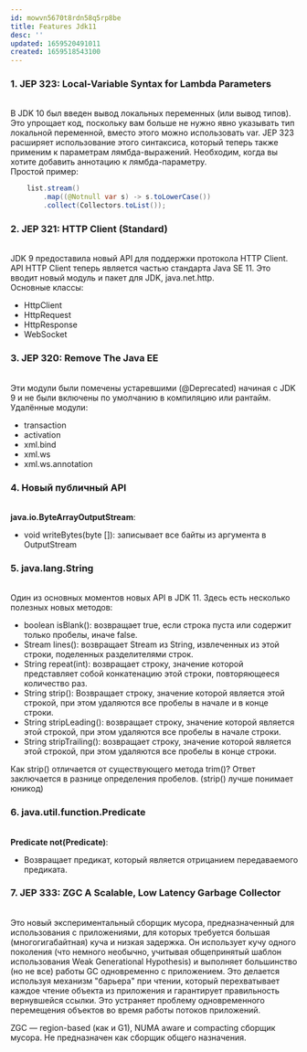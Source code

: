 ```yaml
---
id: mowvn5670t8rdn58q5rp8be
title: Features Jdk11
desc: ''
updated: 1659520491011
created: 1659518543100
---
```


### 1. JEP 323: Local-Variable Syntax for Lambda Parameters 
&nbsp;    
В JDK 10 был введен вывод локальных переменных (или вывод типов). Это упрощает код, поскольку вам больше не нужно явно указывать тип локальной переменной, вместо этого можно использовать var. JEP 323 расширяет использование этого синтаксиса, который теперь также применим к параметрам лямбда-выражений. Необходим, когда вы хотите добавить аннотацию к лямбда-параметру.   
Простой пример:

```java
    list.stream()
        .map((@Notnull var s) -> s.toLowerCase())
        .collect(Collectors.toList());
```

### 2. JEP 321: HTTP Client (Standard)
&nbsp;    
JDK 9 предоставила новый API для поддержки протокола HTTP Client.
API HTTP Client теперь является частью стандарта Java SE 11. Это вводит новый модуль и пакет для JDK, java.net.http.   
Основные классы:    
  * HttpClient
  * HttpRequest
  * HttpResponse
  * WebSocket

### 3. JEP 320: Remove The Java EE
&nbsp;  
Эти модули были помечены устаревшими (@Deprecated) начиная с JDK 9 и не были включены по умолчанию в компиляцию или рантайм.  
Удалённые модули:
  * transaction
  * activation
  * xml.bind
  * xml.ws
  * xml.ws.annotation

### 4. Новый публичный API    
&nbsp;  
**java.io.ByteArrayOutputStream**:  
  - void writeBytes(byte []): записывает все байты из аргумента в OutputStream
&nbsp;  

### 5. java.lang.String
&nbsp;  
Один из основных моментов новых API в JDK 11. Здесь есть несколько полезных новых методов:
  * boolean isBlank(): возвращает true, если строка пуста или содержит только пробелы, иначе false.
  *  Stream lines(): возвращает Stream из String, извлеченных из этой строки, поделенных разделителями строк.
  *  String repeat(int): возвращает строку, значение которой представляет собой конкатенацию этой строки, повторяющееся количество раз.
  *  String strip(): Возвращает строку, значение которой является этой строкой, при этом удаляются все пробелы в начале и в конце строки.
  *  String stripLeading(): возвращает строку, значение которой является этой строкой, при этом удаляются все пробелы в начале строки.
  *  String stripTrailing(): возвращает строку, значение которой является этой строкой, при этом удаляются все пробелы в конце строки.
    
Как strip() отличается от существующего метода trim()? Ответ заключается в разнице определения пробелов. (strip() лучше понимает юникод)  

### 6. java.util.function.Predicate
&nbsp;  
  **Predicate not(Predicate)**: 
  - Возвращает предикат, который является отрицанием передаваемого предиката.

### 7. JEP 333: ZGC A Scalable, Low Latency Garbage Collector
&nbsp;  
Это новый экспериментальный сборщик мусора, предназначенный для использования с приложениями, для которых требуется большая (многогигабайтная) куча и низкая задержка. Он использует кучу одного поколения (что немного необычно, учитывая общепринятый шаблон использования Weak Generational Hypothesis) и выполняет большинство (но не все) работы GC одновременно с приложением. Это делается используя механизм "барьера" при чтении, который перехватывает каждое чтение объекта из приложения и гарантирует правильность вернувшейся ссылки. Это устраняет проблему одновременного перемещения объектов во время работы потоков приложений.

ZGC — region-based (как и G1), NUMA aware и compacting сборщик мусора. Не предназначен как сборщик общего назначения.

